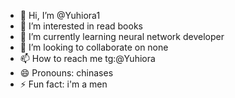 - 👋 Hi, I’m @Yuhiora1
- 👀 I’m interested in read books
- 🌱 I’m currently learning neural network developer
- 💞️ I’m looking to collaborate on none
- 📫 How to reach me tg:@Yuhiora
- 😄 Pronouns: chinases
- ⚡ Fun fact: i'm a men

<!---
Yuhiora1/Yuhiora1 is a ✨ special ✨ repository because its `README.md` (this file) appears on your GitHub profile.
You can click the Preview link to take a look at your changes.
--->
